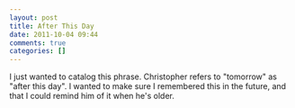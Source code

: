 ```yaml
---
layout: post
title: After This Day
date: 2011-10-04 09:44
comments: true
categories: []
---
```

I just wanted to catalog this phrase. Christopher refers to "tomorrow" as "after this day". I wanted to make sure I remembered this in the future, and that I could remind him of it when he's older.
